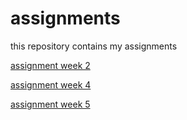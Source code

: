 # assignments
this repository contains my assignments

[assignment week 2](https://github.com/jorrit2522/assignments/blob/master/Assignment_week_2%20(1).ipynb)

[assignment week 4](https://github.com/jorrit2522/assignments/blob/master/Assignment_week_4%2B%25281%2529.ipynb)

[assignment week 5](https://github.com/jorrit2522/assignments/blob/master/Assignment_week_5%20(1).ipynb)
